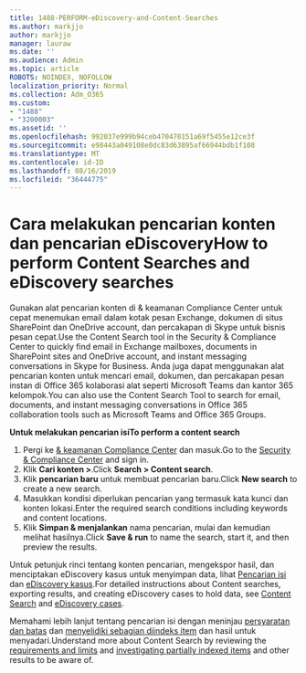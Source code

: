 ```yaml
---
title: 1488-PERFORM-eDiscovery-and-Content-Searches
ms.author: markjjo
author: markjjo
manager: lauraw
ms.date: ''
ms.audience: Admin
ms.topic: article
ROBOTS: NOINDEX, NOFOLLOW
localization_priority: Normal
ms.collection: Adm_O365
ms.custom:
- "1488"
- "3200003"
ms.assetid: ''
ms.openlocfilehash: 992037e999b94ceb470470151a69f5455e12ce3f
ms.sourcegitcommit: e98443a049108e0dc83d63895af66944bdb1f108
ms.translationtype: MT
ms.contentlocale: id-ID
ms.lasthandoff: 08/16/2019
ms.locfileid: "36444775"
---
```

# <a name="how-to-perform-content-searches-and-ediscovery-searches"></a><span data-ttu-id="11c48-102">Cara melakukan pencarian konten dan pencarian eDiscovery</span><span class="sxs-lookup"><span data-stu-id="11c48-102">How to perform Content Searches and eDiscovery searches</span></span>

<span data-ttu-id="11c48-103">Gunakan alat pencarian konten di & keamanan Compliance Center untuk cepat menemukan email dalam kotak pesan Exchange, dokumen di situs SharePoint dan OneDrive account, dan percakapan di Skype untuk bisnis pesan cepat.</span><span class="sxs-lookup"><span data-stu-id="11c48-103">Use the Content Search tool in the Security & Compliance Center to quickly find email in Exchange mailboxes, documents in SharePoint sites and OneDrive account, and instant messaging conversations in Skype for Business.</span></span> <span data-ttu-id="11c48-104">Anda juga dapat menggunakan alat pencarian konten untuk mencari email, dokumen, dan percakapan pesan instan di Office 365 kolaborasi alat seperti Microsoft Teams dan kantor 365 kelompok.</span><span class="sxs-lookup"><span data-stu-id="11c48-104">You can also use the Content Search Tool to search for email, documents, and instant messaging conversations in Office 365 collaboration tools such as Microsoft Teams and Office 365 Groups.</span></span>

<span data-ttu-id="11c48-105">**Untuk melakukan pencarian isi**</span><span class="sxs-lookup"><span data-stu-id="11c48-105">**To perform a content search**</span></span>

1. <span data-ttu-id="11c48-106">Pergi ke [& keamanan Compliance Center](https://protection.office.com) dan masuk.</span><span class="sxs-lookup"><span data-stu-id="11c48-106">Go to the [Security & Compliance Center](https://protection.office.com) and sign in.</span></span>
2. <span data-ttu-id="11c48-107">Klik **Cari konten >**.</span><span class="sxs-lookup"><span data-stu-id="11c48-107">Click **Search > Content search**.</span></span>
3. <span data-ttu-id="11c48-108">Klik **pencarian baru** untuk membuat pencarian baru.</span><span class="sxs-lookup"><span data-stu-id="11c48-108">Click **New search** to create a new search.</span></span>
4. <span data-ttu-id="11c48-109">Masukkan kondisi diperlukan pencarian yang termasuk kata kunci dan konten lokasi.</span><span class="sxs-lookup"><span data-stu-id="11c48-109">Enter the required search conditions including keywords and content locations.</span></span>  
5. <span data-ttu-id="11c48-110">Klik **Simpan & menjalankan** nama pencarian, mulai dan kemudian melihat hasilnya.</span><span class="sxs-lookup"><span data-stu-id="11c48-110">Click **Save & run** to name the search, start it, and then preview the results.</span></span>

<span data-ttu-id="11c48-111">Untuk petunjuk rinci tentang konten pencarian, mengekspor hasil, dan menciptakan eDiscovery kasus untuk menyimpan data, lihat [Pencarian isi](https://docs.microsoft.com/en-us/office365/securitycompliance/content-search) dan [eDiscovery kasus](https://docs.microsoft.com/en-us/office365/securitycompliance/ediscovery-cases).</span><span class="sxs-lookup"><span data-stu-id="11c48-111">For detailed instructions about Content searches, exporting results, and creating eDiscovery cases to hold data, see [Content Search](https://docs.microsoft.com/en-us/office365/securitycompliance/content-search) and [eDiscovery cases](https://docs.microsoft.com/en-us/office365/securitycompliance/ediscovery-cases).</span></span>

<span data-ttu-id="11c48-112">Memahami lebih lanjut tentang pencarian isi dengan meninjau [persyaratan dan batas](https://docs.microsoft.com/en-us/office365/securitycompliance/limits-for-content-search) dan [menyelidiki sebagian diindeks item](https://docs.microsoft.com/en-us/office365/securitycompliance/investigating-partially-indexed-items-in-ediscovery) dan hasil untuk menyadari.</span><span class="sxs-lookup"><span data-stu-id="11c48-112">Understand more about Content Search by reviewing the [requirements and limits](https://docs.microsoft.com/en-us/office365/securitycompliance/limits-for-content-search) and  [investigating partially indexed items](https://docs.microsoft.com/en-us/office365/securitycompliance/investigating-partially-indexed-items-in-ediscovery) and other results to be aware of.</span></span>